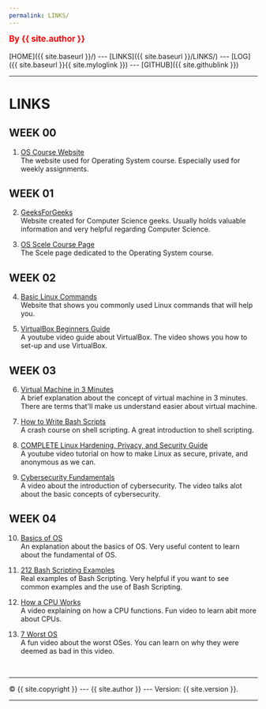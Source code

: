 ```yaml
---
permalink: LINKS/
---
```

<span style="color:red; font-weight:bold; font-size:larger;">By {{ site.author }}</span>
<br><br>
[HOME]({{ site.baseurl }}/) ---
[LINKS]({{ site.baseurl }}/LINKS/) ---
[LOG]({{ site.baseurl }}{{ site.myloglink }}) ---
[GITHUB]({{ site.githublink }})
<br>
<hr>

# LINKS

## WEEK 00

1. [OS Course Website](https://os.vlsm.org/)<br>
The website used for Operating System course. Especially used for weekly assignments.

## WEEK 01

2. [GeeksForGeeks](https://www.geeksforgeeks.org/)<br>
Website created for Computer Science geeks. Usually holds valuable information and very helpful
regarding Computer Science.

3. [OS Scele Course Page](https://scele.cs.ui.ac.id/course/view.php?id=3398)<br>
The Scele page dedicated to the Operating System course.

## WEEK 02

4. [Basic Linux Commands](https://linoxide.com/linux-command/essential-linux-basic-commands/)<br>
Website that shows you commonly used Linux commands that will help you.

5. [VirtualBox Beginners Guide](https://www.youtube.com/watch?v=sB_5fqiysi4)<br>
A youtube video guide about VirtualBox. The video shows you how to set-up and use VirtualBox.

## WEEK 03

6. [Virtual Machine in 3 Minutes](https://www.youtube.com/watch?v=yIVXjl4SwVo)<br>
A brief explanation about the concept of virtual machine in 3 minutes. There are terms that'll make us 
understand easier about virtual machine.

7. [How to Write Bash Scripts](https://www.freecodecamp.org/news/shell-scripting-crash-course-how-to-write-bash-scripts-in-linux/)<br>
A crash course on shell scripting. A great introduction to shell scripting.

8. [COMPLETE Linux Hardening, Privacy, and Security Guide](https://www.youtube.com/watch?v=Sa0KqbpLye4)<br>
A youtube video tutorial on how to make Linux as secure, private, and anonymous as we can.

9. [Cybersecurity Fundamentals](https://www.youtube.com/watch?v=5MMoxyK1Y9o)<br>
A video about the introduction of cybersecurity. The video talks alot about the basic concepts of cybersecurity.

## WEEK 04

10. [Basics of OS](https://www.youtube.com/watch?v=F18RiREDkwE)<br>
An explanation about the basics of OS. Very useful content to learn about the fundamental of OS.

11. [212 Bash Scripting Examples](https://www.youtube.com/watch?v=q2z-MRoNbgM)<br>
Real examples of Bash Scripting. Very helpful if you want to see common examples and the use of Bash Scripting.

12. [How a CPU Works](https://www.youtube.com/watch?v=cNN_tTXABUA)<br>
A video explaining on how a CPU functions. Fun video to learn abit more about CPUs.

13. [7 Worst OS](https://www.youtube.com/watch?v=K9LjvXKA0DM)<br>
A fun video about the worst OSes. You can learn on why they were deemed as bad in this video.

<br>
<hr>
&copy; {{ site.copyright }} --- {{ site.author }} --- Version: {{ site.version }}.
<hr>
<br>
